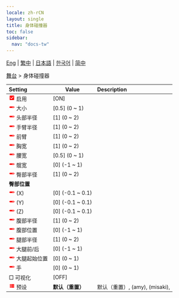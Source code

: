 ```yaml
---
locale: zh-rCN
layout: single
title: 身体碰撞器
toc: false
sidebar:
  nav: "docs-tw"
---
```

[Eng](/dancexr/menu/2025.4/stage/body_colliders) | [繁中](/tw/dancexr/menu/2025.4/stage/body_colliders) | [日本語](/jp/dancexr/menu/2025.4/stage/body_colliders) | [한국어](/kr/dancexr/menu/2025.4/stage/body_colliders) | [简中](/zh/dancexr/menu/2025.4/stage/body_colliders)

[舞台](../menu#舞台) > 身体碰撞器



| Setting | Value | Description |
| :--- | --- | :--- |
|<nobr><img src="/images/icon/ic_check_on.png" alt="check on icon"/> 启用</nobr>| [ON] | 
|<nobr><img src="/images/icon/ic_slider.png" alt="slider icon"/> 大小</nobr>| [0.5] (0 ~ 1) | 
|<nobr><img src="/images/icon/ic_slider.png" alt="slider icon"/> 头部半径</nobr>| [1] (0 ~ 2) | 
|<nobr><img src="/images/icon/ic_slider.png" alt="slider icon"/> 手臂半径</nobr>| [1] (0 ~ 2) | 
|<nobr><img src="/images/icon/ic_slider.png" alt="slider icon"/> 前臂</nobr>| [1] (0 ~ 2) | 
|<nobr><img src="/images/icon/ic_slider.png" alt="slider icon"/> 胸宽</nobr>| [1] (0 ~ 2) | 
|<nobr><img src="/images/icon/ic_slider.png" alt="slider icon"/> 腰宽</nobr>| [0.5] (0 ~ 1) | 
|<nobr><img src="/images/icon/ic_slider.png" alt="slider icon"/> 髋宽</nobr>| [0] (-1 ~ 1) | 
|<nobr><img src="/images/icon/ic_slider.png" alt="slider icon"/> 臀部半径</nobr>| [1] (0 ~ 2) | 
|<nobr> <b>臀部位置</b></nobr>|| 
|<nobr><img src="/images/icon/ic_slider.png" alt="slider icon"/> (X)</nobr>| [0] (-0.1 ~ 0.1) | 
|<nobr><img src="/images/icon/ic_slider.png" alt="slider icon"/> (Y)</nobr>| [0] (-0.1 ~ 0.1) | 
|<nobr><img src="/images/icon/ic_slider.png" alt="slider icon"/> (Z)</nobr>| [0] (-0.1 ~ 0.1) | 
|<nobr><img src="/images/icon/ic_slider.png" alt="slider icon"/> 腹部半径</nobr>| [1] (0 ~ 2) | 
|<nobr><img src="/images/icon/ic_slider.png" alt="slider icon"/> 腹部位置</nobr>| [0] (-1 ~ 1) | 
|<nobr><img src="/images/icon/ic_slider.png" alt="slider icon"/> 腿部半径</nobr>| [1] (0 ~ 2) | 
|<nobr><img src="/images/icon/ic_slider.png" alt="slider icon"/> 大腿前/后</nobr>| [0] (-1 ~ 1) | 
|<nobr><img src="/images/icon/ic_slider.png" alt="slider icon"/> 大腿起始位置</nobr>| [0] (0 ~ 1) | 
|<nobr><img src="/images/icon/ic_slider.png" alt="slider icon"/> 手</nobr>| [0] (0 ~ 1) | 
|<nobr> □ 可视化</nobr>| [OFF] | 
|<nobr><img src="/images/icon/ic_list.png" alt="list icon"/> 预设</nobr>| **默认（重置）** | 默认（重置）, (amy), (misaki),  |
